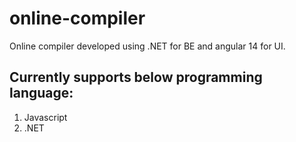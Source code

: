 # online-compiler
Online compiler developed using .NET for BE and angular 14 for UI. 

## Currently supports below programming language: 
1. Javascript
2. .NET
